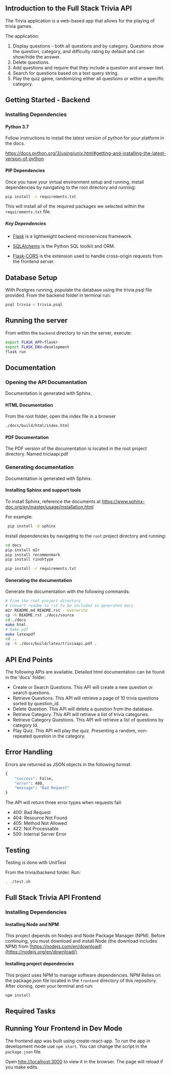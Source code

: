 ## Introduction to the Full Stack Trivia API 

The Trivia application is a web-based app that allows for the playing of trivia games.

The application:

1) Display questions - both all questions and by category. Questions show the question, category, and difficulty rating by default and can show/hide the answer. 
2) Delete questions.
3) Add questions and require that they include a question and answer text.
4) Search for questions based on a text query string.
5) Play the quiz game, randomizing either all questions or within a specific category. 

## Getting Started - Backend

### Installing Dependencies

#### Python 3.7

Follow instructions to install the latest version of python for your platform in the docs.

https://docs.python.org/3/using/unix.html#getting-and-installing-the-latest-version-of-python


#### PIP Dependencies

Once you have your virtual environment setup and running, install dependencies by navigating to the root directory and running:

```bash
pip install -r requirements.txt
```

This will install all of the required packages we selected within the `requirements.txt` file.

##### Key Dependencies


- [Flask](http://flask.pocoo.org/)  is a lightweight backend microservices framework. 

- [SQLAlchemy](https://www.sqlalchemy.org/) is the Python SQL toolkit and ORM. 

- [Flask-CORS](https://flask-cors.readthedocs.io/en/latest/#) is the extension used to handle cross-origin requests from the frontend server. 

## Database Setup
With Postgres running, populate the database using the trivia.psql file provided. From the backend folder in terminal run:
```bash
psql trivia < trivia.psql
```

## Running the server

From within the `backend` directory to run the server, execute:

```bash
export FLASK_APP=flaskr
export FLASK_ENV=development
flask run
```


## Documentation

### Opening the API Documentation
Documentation is generated with Sphinx.

#### HTML Documentation
From the root folder, open the index file in a browser

```bash
./docs/build/html/index.html
```
#### PDF Documentation

The PDF version of the documentation is located in the root project directory. Named triciaapi.pdf

### Generating documentation

Documentation is generated with Sphinx.

#### Installing Sphinx and support tools

To install Sphinx, reference the documents at https://www.sphinx-doc.org/en/master/usage/installation.html

For example:

```bash
 pip install -U sphinx
```

Install dependencies by navigating to the `root` project directory and running:

```bash
cd docs
pip install m2r
pip install recommonmark 
pip install rinohtype

pip install -r requirements.txt
```


#### Generating the documentation
Generate the documentation with the following commands:

```bash
# From the root project directory
# Convert readme to rst to be included in generated docs
m2r README.md README.rst --overwrite
cp -R README.rst ./docs/source
cd ./docs
make html
# Make pdf
make latexpdf
cd ..
cp -R ./docs/build/latex/triviaapi.pdf .
```


## API End Points

The following APIs are available. Detailed html documentation can be found in the 'docs' folder.


- Create or Search Questions. This API will create a new question or search questions.
- Retrieve Questions. This API will retrieve a page of 10 trivia questions sorted by question_id. 
- Delete Question. This API will delete a question from the database.
- Retrieve Category. This API will retrieve a list of trivia categories.
- Retrieve Category Questions. This API will retrieve a list of questions by category Id.
- Play Quiz. This API will play the quiz. Presenting a random, non-repeated question in the category.


## Error Handling

Errors are returned as JSON objects in the following format:
```bash
{
    "success": False, 
    "error": 400,
    "message": "Bad Request"
}
```

The API will return three error types when requests fail:
- 400: Bad Request
- 404: Resource Not Found
- 405: Method Not Allowed
- 422: Not Processable 
- 500: Internal Server Error


## Testing

Testing is done with UnitTest

From the trivia/backend folder. Run:

```bash
. ./test.sh
```

## Full Stack Trivia API Frontend

### Installing Dependencies

#### Installing Node and NPM

This project depends on Nodejs and Node Package Manager (NPM). Before continuing, you must download and install Node (the download includes NPM) from [https://nodejs.com/en/download](https://nodejs.org/en/download/).

#### Installing project dependencies

This project uses NPM to manage software dependencies. NPM Relies on the package.json file located in the `frontend` directory of this repository. After cloning, open your terminal and run:

```bash
npm install
```

## Required Tasks

## Running Your Frontend in Dev Mode

The frontend app was built using create-react-app. To run the app in development mode use ```npm start```. You can change the script in the ```package.json``` file. 

Open [http://localhost:3000](http://localhost:3000) to view it in the browser. The page will reload if you make edits.<br>
